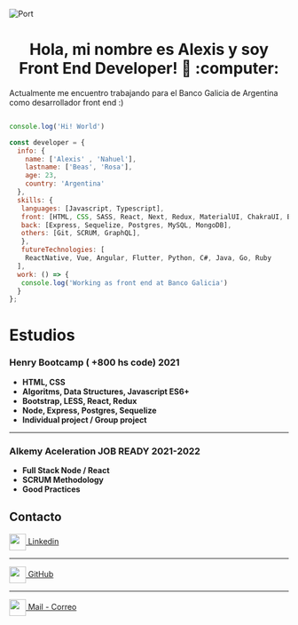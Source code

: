 ![Port](https://user-images.githubusercontent.com/58223692/95631179-9bf7af80-0a59-11eb-8120-a4a064c956b7.jpg)
<h1 align='center'> Hola, mi nombre es Alexis y soy Front End Developer!  👋 :computer: </h1>


<p>
   Actualmente me encuentro trabajando para el Banco Galicia de Argentina como desarrollador front end :)
</p> 

``` js

console.log('Hi! World')

const developer = {
  info: {
    name: ['Alexis' , 'Nahuel'],
    lastname: ['Beas', 'Rosa'],
    age: 23,
    country: 'Argentina'
  },
  skills: {
   languages: [Javascript, Typescript],
   front: [HTML, CSS, SASS, React, Next, Redux, MaterialUI, ChakraUI, Boostrap],
   back: [Express, Sequelize, Postgres, MySQL, MongoDB],
   others: [Git, SCRUM, GraphQL],
   },
   futureTechnologies: [
    ReactNative, Vue, Angular, Flutter, Python, C#, Java, Go, Ruby
  ],
  work: () => {
   console.log('Working as front end at Banco Galicia')
  }
};

```

<h1> Estudios </h1> 

<h3> Henry Bootcamp ( +800 hs code) 2021 </h3>

<ul>
  <li><span><strong>HTML, CSS </strong> </span> </li>
  <li><span><strong>Algoritms, Data Structures, Javascript ES6+ </strong> </span> </li>
  <li><span><strong>Bootstrap, LESS, React, Redux </strong> </span> </li>
  <li><span><strong>Node, Express, Postgres, Sequelize </strong> </span> </li>
  <li><span><strong>Individual project / Group project </strong> </span> </li>
</ul> 

<hr/>

<h3> Alkemy Aceleration JOB READY 2021-2022 </h3>

<ul>
 <li><span><strong>Full Stack Node / React </strong> </span> </li>
 <li><span><strong>SCRUM Methodology </strong> </span> </li>
 <li><span><strong>Good Practices </strong> </span> </li>
</ul>

<h2> Contacto </h2>

<p>
    <a href="https://www.linkedin.com/in/alexis-beas-dev/">
      <img align="center" src="https://cdn.jsdelivr.net/npm/simple-icons@3.0.1/icons/linkedin.svg" height="30" width="30" />
      Linkedin
    </a>
    <hr/>
    <a href="https://github.com/alexiscjscab">
      <img align="center" src="https://cdn.jsdelivr.net/npm/simple-icons@3.0.1/icons/github.svg" height="30" width="30" />
      GitHub
    </a>
    <hr/>
    <a href="mailto:alexiscjscab@gmail.com" target=”_blank”>
      <img align="center" src="https://cdn.jsdelivr.net/npm/simple-icons@3.0.1/icons/gmail.svg" height="30" width="30"/>
      Mail - Correo
    </a>
 </p>   

<!--
**alexiscjscab/alexiscjscab** is a ✨ _special_ ✨ repository because its `README.md` (this file) appears on your GitHub profile.

Here are some ideas to get you started:

- 🔭 I’m currently working on ...
- 🌱 I’m currently learning ...
- 👯 I’m looking to collaborate on ...
- 🤔 I’m looking for help with ...
- 💬 Ask me about ...
- 📫 How to reach me: ...
- 😄 Pronouns: ...
- ⚡ Fun fact: ...
-->


